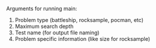 Arguments for running main:
1. Problem type (battleship, rocksample, pocman, etc)
2. Maximum search depth
3. Test name (for output file naming)
4. Problem specific information (like size for rocksample)